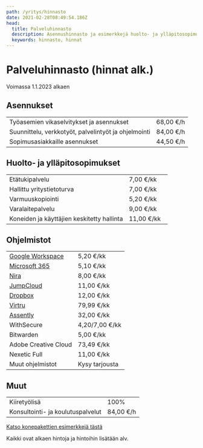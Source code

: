 ```yaml
---
path: /yritys/hinnasto
date: 2021-02-28T08:49:54.186Z
head:
  title: Palveluhinnasto
  description: Asennushinnasto ja esimerkkejä huolto- ja ylläpitosopimusten hinnoista
  keywords: hinnasto, hinnat
---
```

# Palveluhinnasto (hinnat alk.)

V﻿oimassa 1.1.2023 alkaen

## Asennukset

|                                                      |           |
| ---------------------------------------------------- | --------- |
| Työasemien vikaselvitykset ja asennukset             | 68,00 €/h |
| Suunnittelu, verkkotyöt, palvelintyöt ja ohjelmointi | 84,00 €/h |
| ﻿Sopimusasiakkaille asennukset                       | 44,50 €/h |

## Huolto- ja ylläpitosopimukset

|                                            |             |
| ------------------------------------------ | ----------- |
| Etätukipalvelu                             | 7,00 €/kk   |
| Hallittu yritystietoturva                  | 7,00 €/kk   |
| Varmuuskopiointi                           | 5,20 €/kk   |
| Varalaitepalvelu                           | 9,00 €/kk   |
| Koneiden ja käyttäjien keskitetty hallinta | 11,00 €/kk  |

## Ohjelmistot

|                                                                     |                |
| ------------------------------------------------------------------- | -------------- |
| [Google Workspace](https://www.tdp.fi/ohjelmistot/google-workspace) | 5,20 €/kk      |
| [Microsoft 365](https://www.tdp.fi/ohjelmistot/microsoft-365)       | 5,10 €/kk      |
| [Nira](https://www.tdp.fi/ohjelmistot/nira)                         | 8,00 €/kk      |
| [JumpCloud](https://www.tdp.fi/ohjelmistot/jumpcloud)               | 11,00 €/kk     |
| [Dropbox](https://www.tdp.fi/ohjelmistot/dropbox)                   | 12,00 €/kk     |
| [﻿Virtru](https://www.tdp.fi/ohjelmistot/virtru)                    | 79,99 €/kk     |
| [﻿Assently](https://www.tdp.fi/ohjelmistot/assently)                | 32,00 €/kk     |
| ﻿WithSecure                                                         | 4,20/7,00 €/kk |
| ﻿Bitwarden                                                          | 5,00 €/kk      |
| ﻿Adobe Creative Cloud                                               | 73,49 €/kk     |
| ﻿Nexetic Full                                                       | 11,00 €/kk     |
| ﻿Muut ohjelmistot                                                   | Kysy tarjousta |

## Muut

|                                    |           |
| ---------------------------------- | --------- |
| K﻿iiretyölisä                      | 100%      |
| ﻿Konsultointi- ja koulutuspalvelut | 84,00 €/h |

<a href="/tietokone-leasing-esimerkkipaketit">Katso konepakettien esimerkkejä tästä</a>

Kaikki ovat alkaen hintoja ja hintoihin lisätään alv.